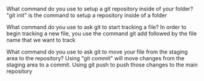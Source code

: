 What command do you use to setup a git repository inside of your folder?
"git init" is the command to setup a repository inside of a folder

What command do you use to ask git to start tracking a file?
In order to begin tracking a new file, you use the command git add followed by the file name that we want to track

What command do you use to ask git to move your file from the staging area to the repository?
Using "git commit" will move changes from the staging area to a commit. Using git push to push those changes to the main repository